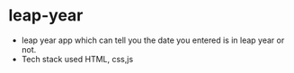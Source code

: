 # leap-year
 * leap year app which can tell you the date you entered is in leap year or not.
 * Tech stack used HTML, css,js